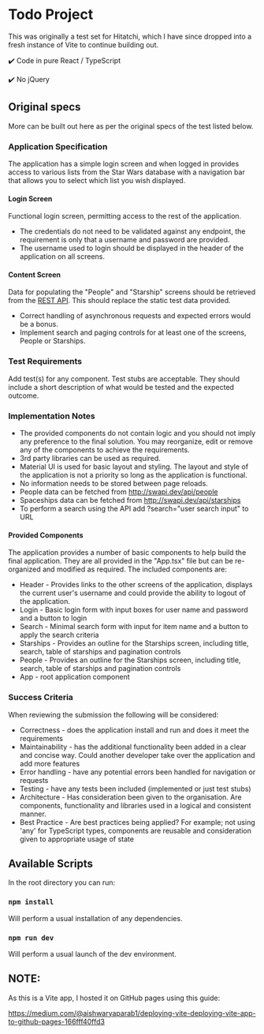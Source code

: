 # Todo Project

This was originally a test set for Hitatchi, which I have since dropped into a fresh instance of Vite to continue building out.

:heavy_check_mark: Code in pure React / TypeScript

:heavy_check_mark: No jQuery

## Original specs

More can be built out here as per the original specs of the test listed below.

### Application Specification

The application has a simple login screen and when logged in provides access to various lists from the Star Wars database with a navigation bar that allows you to select which list you wish displayed.

#### Login Screen

Functional login screen, permitting access to the rest of the application.
- The credentials do not need to be validated against any endpoint, the requirement is only that a username and password are provided.
- The username used to login should be displayed in the header of the application on all screens.

#### Content Screen

Data for populating the "People" and "Starship" screens should be retrieved from the [REST API](http://swapi.dev/api/.git). This should replace the static test data provided.
- Correct handling of asynchronous requests and expected errors would be a bonus.
- Implement search and paging controls for at least one of the screens, People or Starships.

### Test Requirements

Add test(s) for any component. Test stubs are acceptable. They should include a short description of what would be tested and the expected outcome.

### Implementation Notes

- The provided components do not contain logic and you should not imply any preference to the final solution. You may reorganize, edit or remove any of the components to achieve the requirements.
- 3rd party libraries can be used as required.
- Material UI is used for basic layout and styling. The layout and style of the application is not a priority so long as the application is functional.
- No information needs to be stored between page reloads.
- People data can be fetched from http://swapi.dev/api/people
- Spaceships data can be fetched from http://swapi.dev/api/starships
- To perform a search using the API add ?search="user search input" to URL

#### Provided Components

The application provides a number of basic components to help build the final application. They are all provided in the "App.tsx" file but can be re- organized and modified as required. The included components are:
- Header - Provides links to the other screens of the application, displays the current user's username and could provide the ability to logout of the application.
- Login - Basic login form with input boxes for user name and password and a button to login
- Search - Minimal search form with input for item name and a button to apply the search criteria
- Starships - Provides an outline for the Starships screen, including title, search, table of starships and pagination controls
- People - Provides an outline for the Starships screen, including title, search, table of starships and pagination controls
- App - root application component

### Success Criteria

When reviewing the submission the following will be considered:
- Correctness - does the application install and run and does it meet the requirements
- Maintainability - has the additional functionality been added in a clear and concise way. Could another developer take over the application and add more features
- Error handling - have any potential errors been handled for navigation or requests
- Testing - have any tests been included (implemented or just test stubs)
- Architecture - Has consideration been given to the organisation. Are components, functionality and libraries used in a logical and consistent manner.
- Best Practice - Are best practices being applied? For example; not using 'any' for TypeScript types, components are reusable and consideration given to appropriate usage of state

## Available Scripts

In the root directory you can run:

### `npm install`

Will perform a usual installation of any dependencies.

### `npm run dev`

Will perform a usual launch of the dev environment.

## NOTE:

As this is a Vite app, I hosted it on GitHub pages using this guide:

https://medium.com/@aishwaryaparab1/deploying-vite-deploying-vite-app-to-github-pages-166fff40ffd3
